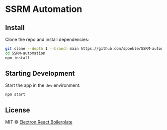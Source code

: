# SSRM Automation

## Install

Clone the repo and install dependencies:

```bash
git clone --depth 1 --branch main https://github.com/spoekle/SSRM-automation.git
cd SSRM-automation
npm install
```

## Starting Development

Start the app in the `dev` environment:

```bash
npm start
```

## License

MIT © [Electron React Boilerplate](https://github.com/electron-react-boilerplate)
